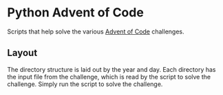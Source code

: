 # Python Advent of Code

Scripts that help solve the various [Advent of Code](https://adventofcode.com/) challenges.

## Layout

The directory structure is laid out by the year and day. Each directory has the input file from the
challenge, which is read by the script to solve the challenge. Simply run the script to solve the
challenge.
